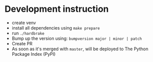 # Development instruction

- create venv
- install all dependencies using `make prepare`
- run `./hardbrake`
- Bump up the version using: `bumpversion major | minor | patch`
- Create PR
- As soon as it's merged with `master`, will be deployed to The Python Package Index (PyPI)
